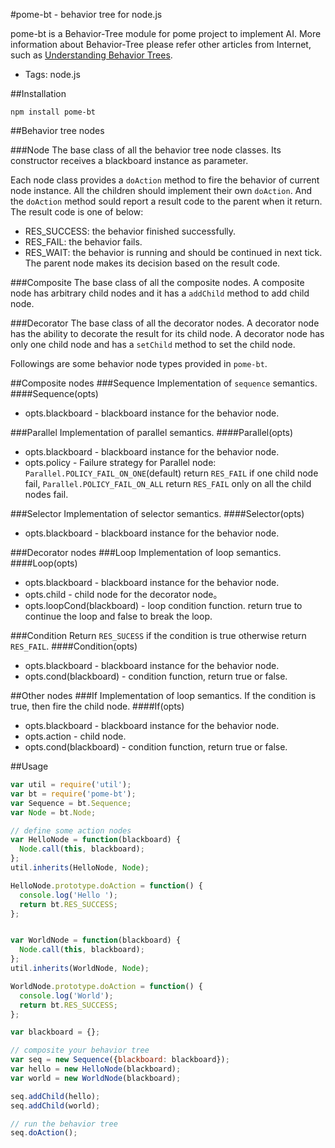 #pome-bt - behavior tree for node.js

pome-bt is a Behavior-Tree module for pome project to implement AI. More information about Behavior-Tree please refer other articles from Internet, such as [Understanding Behavior Trees](http://aigamedev.com/open/article/bt-overview/).

+ Tags: node.js

##Installation
```
npm install pome-bt
```

##Behavior tree nodes

###Node
The base class of all the behavior tree node classes. Its constructor receives a blackboard instance as parameter.

Each node class provides a `doAction` method to fire the behavior of current node instance. All the children should implement their own `doAction`. And the `doAction` method sould report a result code to the parent when it return. The result code is one of below:

+ RES_SUCCESS: the behavior finished successfully.
+ RES_FAIL: the behavior fails.
+ RES_WAIT: the behavior is running and should be continued in next tick.
The parent node makes its decision based on the result code.

###Composite
The base class of all the composite nodes. A composite node has arbitrary child nodes and it has a `addChild` method to add child node.

###Decorator
The base class of all the decorator nodes. A decorator node has the ability to decorate the result for its child node. A decorator node has only one child node and has a `setChild` method to set the child node.

Followings are some behavior node types provided in `pome-bt`.

##Composite nodes
###Sequence
Implementation of `sequence` semantics.
####Sequence(opts)
+ opts.blackboard - blackboard instance for the behavior node.

###Parallel
Implementation of parallel semantics.
####Parallel(opts)
+ opts.blackboard - blackboard instance for the behavior node.
+ opts.policy - Failure strategy for Parallel node: `Parallel.POLICY_FAIL_ON_ONE`(default) return `RES_FAIL` if one child node fail, `Parallel.POLICY_FAIL_ON_ALL` return `RES_FAIL` only on all the child nodes fail.

###Selector
Implementation of selector semantics.
####Selector(opts)
+ opts.blackboard - blackboard instance for the behavior node.

###Decorator nodes
###Loop
Implementation of loop semantics.
####Loop(opts)
+ opts.blackboard - blackboard instance for the behavior node.
+ opts.child - child node for the decorator node。
+ opts.loopCond(blackboard) - loop condition function. return true to continue the loop and false to break the loop.

###Condition
Return `RES_SUCESS` if the condition is true otherwise return `RES_FAIL`.
####Condition(opts)
+ opts.blackboard - blackboard instance for the behavior node.
+ opts.cond(blackboard) - condition function, return true or false.

##Other nodes
###If
Implementation of loop semantics. If the condition is true, then fire the child node.
####If(opts)
+ opts.blackboard - blackboard instance for the behavior node.
+ opts.action - child node.
+ opts.cond(blackboard) - condition function, return true or false.

##Usage
``` javascript
var util = require('util');
var bt = require('pome-bt');
var Sequence = bt.Sequence;
var Node = bt.Node;

// define some action nodes
var HelloNode = function(blackboard) {
  Node.call(this, blackboard);
};
util.inherits(HelloNode, Node);

HelloNode.prototype.doAction = function() {
  console.log('Hello ');
  return bt.RES_SUCCESS;
};


var WorldNode = function(blackboard) {
  Node.call(this, blackboard);
};
util.inherits(WorldNode, Node);

WorldNode.prototype.doAction = function() {
  console.log('World');
  return bt.RES_SUCCESS;
};

var blackboard = {};

// composite your behavior tree
var seq = new Sequence({blackboard: blackboard});
var hello = new HelloNode(blackboard);
var world = new WorldNode(blackboard);

seq.addChild(hello);
seq.addChild(world);

// run the behavior tree
seq.doAction();
```